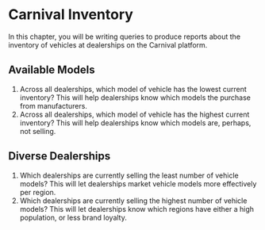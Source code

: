# Carnival Inventory

In this chapter, you will be writing queries to produce reports about the inventory of vehicles at dealerships on the Carnival platform.

## Available Models

1. Across all dealerships, which model of vehicle has the lowest current inventory? This will help dealerships know which  models the purchase from manufacturers.
1. Across all dealerships, which model of vehicle has the highest current inventory? This will help dealerships know which models are, perhaps, not selling.

## Diverse Dealerships

1. Which dealerships are currently selling the least number of vehicle models? This will let dealerships market vehicle models more effectively per region.
1. Which dealerships are currently selling the highest number of vehicle models? This will let dealerships know which regions have either a high population, or less brand loyalty.